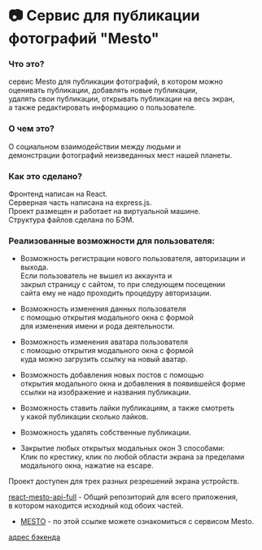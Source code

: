 # 📷 Cервис для публикации фотографий "Mesto"

### Что это?

сервис Mesto для публикации фотографий, в котором можно   
оценивать публикации, добавлять новые публикации,   
удалять свои публикации, открывать публикации на весь экран,  
а также редактировать информацию о пользователе.  


### О чем это?

О социальном взаимодействии между людьми и  
демонстрации фотографий неизведанных мест нашей планеты.  


### Как это сделано?

Фронтенд написан на React.  
Серверная часть написана на express.js.  
Проект размещен и работает на виртуальной машине.  
Структура файлов сделана по БЭМ.  


### Реализованные возможности для пользователя:  


* Возможность регистрации нового пользователя, 
  авторизации и выхода.  
  Если пользователь не вышел из аккаунта и  
  закрыл страницу с сайтом,  то при следующем посещении   
  сайта ему не надо проходить процедуру авторизации.  

* Возможность изменения данных пользователя  
  с помощью открытия модального окна с формой  
  для изменения имени и рода деятельности.  
  
* Возможность изменения аватара пользователя  
  с помощью открытия модального окна с формой  
  куда можно загрузить ссылку на новый аватар.  

* Возможность добавления новых постов с помощью  
  открытия модального окна и добавления в появившейся форме  
  ссылки на изображение и названия публикации.  

* Возможность ставить лайки публикациям, а также смотреть  
  у какой публикации сколько лайков.  

* Возможность удалять собственные публикации.  

* Закрытие любых открытых модальных окон 3 способами:  
  Клик по крестику, клик по любой области экрана за пределами  
  модального окна, нажатие на escape.  


Проект доступен для трех разных резрешений экрана устройств.  


[react-mesto-api-full](https://github.com/IgorDetkin/react-mesto-api-full) - Общий репозиторий для всего приложения,  
в котором находится исходный код обоих частей.


* [MESTO](https://mesto.learnproject.nomoredomains.icu) - по этой ссылке можете ознакомиться с сервисом Mesto.  

[адрес бэкенда](https://api.mesto.learnproject.nomoredomains.icu)
